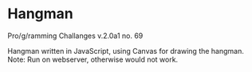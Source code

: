 # Hangman
Pro/g/ramming Challanges v.2.0a1 no. 69

Hangman written in JavaScript, using Canvas for drawing the hangman.
Note: Run on webserver, otherwise would not work.
